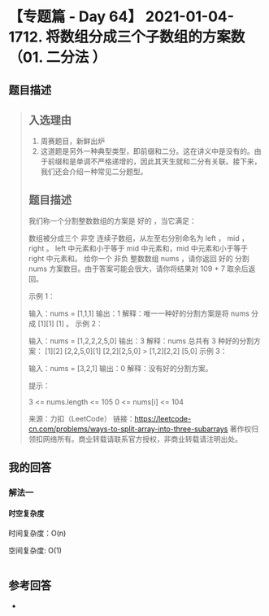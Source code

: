 # 【专题篇 - Day 64】 2021-01-04- 1712. 将数组分成三个子数组的方案数（01. 二分法 ）

## 题目描述

> ## 入选理由
>
> 1. 周赛题目，新鲜出炉
> 2. 这道题是另外一种典型类型，即前缀和二分。这在讲义中是没有的。由于前缀和是单调不严格递增的，因此其天生就和二分有关联。接下来，我们还会介绍一种常见二分题型。
>
> ## 题目描述
>
> 我们称一个分割整数数组的方案是 好的 ，当它满足：
>
> 数组被分成三个 非空 连续子数组，从左至右分别命名为 left ， mid ， right 。
> left 中元素和小于等于 mid 中元素和，mid 中元素和小于等于 right 中元素和。
> 给你一个 非负 整数数组 nums ，请你返回 好的 分割 nums 方案数目。由于答案可能会很大，请你将结果对 109 + 7 取余后返回。
>
> 示例 1：
>
> 输入：nums = [1,1,1]
> 输出：1
> 解释：唯一一种好的分割方案是将 nums 分成 [1][1] [1] 。
> 示例 2：
>
> 输入：nums = [1,2,2,2,5,0]
> 输出：3
> 解释：nums 总共有 3 种好的分割方案：
> [1][2] [2,2,5,0][1] [2,2][2,5,0] > [1,2][2,2] [5,0]
> 示例 3：
>
> 输入：nums = [3,2,1]
> 输出：0
> 解释：没有好的分割方案。
>
> 提示：
>
> 3 <= nums.length <= 105
> 0 <= nums[i] <= 104
>
> 来源：力扣（LeetCode）
> 链接：https://leetcode-cn.com/problems/ways-to-split-array-into-three-subarrays
> 著作权归领扣网络所有。商业转载请联系官方授权，非商业转载请注明出处。

## 我的回答

### 解法一

#### 时空复杂度

时间复杂度：O(n)

空间复杂度: O(1)

```JavaScript

```

## 参考回答

-
